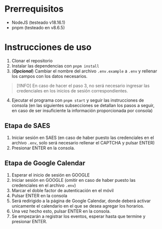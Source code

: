 # Prerrequisitos
- NodeJS (testeado v18.16.1)
- pnpm (testeado en v8.6.5)

# Instrucciones de uso

1. Clonar el repositorio
2. Instalar las dependencias con `pnpm install`
3. (***Opcional***) Cambiar el nombre del archivo `.env.example` a `.env` y rellenar los campos con los datos necesarios.

> [!INFO]
> En caso de hacer el paso 3, no será necesario ingresar las credenciales en los inicios de sesión correspondientes.

4. Ejecutar el programa con `pnpm start` y seguir las instrucciones de consola (en las siguientes subsecciones se detallan los pasos a seguir, en caso de ser insuficiente la información proporcionada por consola)

## Etapa de SAES

1. Iniciar sesión en SAES (en caso de haber puesto las credenciales en el archivo `.env`, solo será necesario rellenar el CAPTCHA y pulsar ENTER)
2. Presionar ENTER en la consola.

## Etapa de Google Calendar

1. Esperar el inicio de sesión en GOOGLE
2. Iniciar sesión en GOOGLE (omitir en caso de haber puesto las credenciales en el archivo `.env`)
3. Marcar el doble factor de autenticación en el móvil
4. Pulsar ENTER en la consola
5. Será redirigido a la página de Google Calendar, donde deberá activar unicamente el calendario en el que se desea agregar los horarios.
6. Una vez hecho esto, pulsar ENTER en la consola.
7. Se empezarán a registrar los eventos, esperar hasta que termine y presionar ENTER.